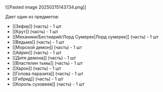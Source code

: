 ![[Pasted image 20250215143734.png]]

Дает один из предметов:

- [[Зефир]] (часть) - 1 шт
- [[Крут]] (часть) - 1 шт
- [[Механики/Бестиарий/Лорд Сумерек|Лорд сумерек]] (часть) -  1 шт
- [[Ведьма]] (часть) - 1 шт
- [[Морской демон]] (часть) - 1 шт
- [[Айрин]] (часть) - 1 шт
- [[Дитя демона]] (часть) - 1 шт
- [[Властелин тьмы]] (часть) - 1 шт
- [[Харон]] (часть) - 1 шт
- [[Голова паразита]] (часть) - 1 шт
- [[Гибрид]] (часть) - 1 шт
- [[Король суховеев]] (часть) - 1 шт